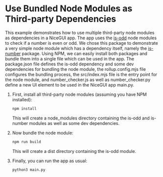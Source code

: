 # Use Bundled Node Modules as Third-party Dependencies

This example demonstrates how to use multiple third-party node modules as dependencies in a NiceGUI app.
The app uses the [is-odd](https://www.npmjs.com/package/is-odd) node modules to check if a number is even or odd.
We chose this package to demonstrate a very simple node module which has a dependency itself,
namely the [is-number](https://www.npmjs.com/package/is-number) package.
Using NPM, we can easily install both packages and bundle them into a single file which can be used in the app.
The package.json file defines the is-odd dependency and some dev dependencies for bundling the node module,
the rollup.config.mjs file configures the bundling process,
the src/index.mjs file is the entry point for the node module,
and number_checker.js as well as number_checker.py define a new UI element to be used in the NiceGUI app main.py.

1. First, install all third-party node modules (assuming you have NPM installed):

   ```bash
   npm install
   ```

   This will create a node_modules directory containing the is-odd and is-number modules as well as some dev dependencies.

2. Now bundle the node module:

   ```bash
   npm run build
   ```

   This will create a dist directory containing the is-odd module.

3. Finally, you can run the app as usual:

   ```bash
   python3 main.py
   ```
